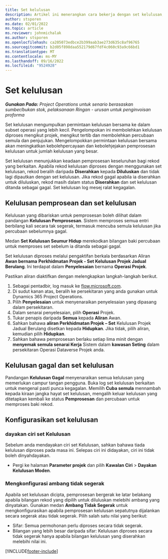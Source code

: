 ```yaml
---
title: Set kelulusan
description: Artikel ini menerangkan cara bekerja dengan set kelulusan, permintaan dan subset operasi tersebut.
author: stsporen
ms.date: 02/01/2022
ms.topic: article
ms.reviewer: johnmichalak
ms.author: stsporen
ms.openlocfilehash: ca205073edbce2b399aab3ae273d635c8af96765
ms.sourcegitcommit: b2d05f898daa552179d67fdf4c060c93a9c66bd1
ms.translationtype: MT
ms.contentlocale: ms-MY
ms.lasthandoff: 09/16/2022
ms.locfileid: "9524928"
---
```

# <a name="approval-sets"></a>Set kelulusan

_**Gunakan Pada:** Project Operations untuk senario berasaskan sumber/bukan stok, pelaksanaan Ringan - urusan untuk penginvoisan proforma_

Set kelulusan mengumpulkan permintaan kelulusan bersama ke dalam subset operasi yang lebih kecil. Pengelompokan ini membolehkan kelulusan diproses mengikut projek, mengikut tertib dan membolehkan percubaan semula dan penjujukan. Mengelompokkan permintaan kelulusan bersama akan meningkatkan kebolehpercayaan dan kebolehjejakan pemprosesan kelulusan untuk jumlah kelulusan yang besar.

Set kelulusan menunjukkan keadaan pemprosesan keseluruhan bagi rekod yang berkaitan. Apabila rekod kelulusan diproses dengan menggunakan set kelulusan, rekod beralih daripada **Diserahkan** kepada **Diluluskan** dan tidak lagi dipautkan dengan set kelulusan. Jika rekod gagal apabila ia diserahkan untuk diluluskan, rekod masih dalam status **Diserahkan** dan set kelulusan ditanda sebagai gagal. Set kelulusan log mesej ralat kegagalan.

## <a name="processing-approvals-and-approval-sets"></a>Kelulusan pemprosean dan set kelulusan
Kelulusan yang dibariskan untuk pemprosesan boleh dilihat dalam pandangan **Kelulusan Pemprosesan**. Sistem memproses semua entri berbilang kali secara tak segerak, termasuk mencuba semula kelulusan jika percubaan sebelumnya gagal.

Medan **Set Kelulusan Seumur Hidup** merekodkan bilangan baki percubaan untuk memproses set sebelum ia ditanda sebagai gagal.

Set kelulusan diproses melalui pengaktifan berkala berdasarkan Aliran **Awan bernama** **Perkhidmatan Projek - Set Kelulusan Projek Jadual Berulang**. Ini terdapat dalam **Penyelesaian** bernama **Operasi Projek**. 

Pastikan aliran diaktifkan dengan melengkapkan langkah-langkah berikut.

1. Sebagai pentadbir, log masuk ke [flow.microsoft.com](https://powerautomate.microsoft.com).
2. Di sudut kanan atas, beralih ke persekitaran yang anda gunakan untuk Dynamics 365 Project Operations.
3. Pilih **Penyelesaian** untuk menyenaraikan penyelesaian yang dipasang dalam persekitaran.
4. Dalam senarai penyelesaian, pilih **Operasi** Projek.
5. Tukar penapis daripada **Semua** kepada **Aliran** Awan.
6. Sahkan bahawa **aliran Perkhidmatan Projek – Set** Kelulusan Projek Jadual Berulang disetkan kepada **Hidupkan**. Jika tidak, pilih aliran, kemudian pilih **Hidupkan**.
7. Sahkan bahawa pemprosesan berlaku setiap lima minit dengan **menyemak semula senarai Kerja** Sistem dalam **kawasan Seting** dalam persekitaran Operasi Dataverse Projek anda.

## <a name="failed-approvals-and-approval-sets"></a>Kelulusan gagal dan set kelulusan
Pandangan **Kelulusan Gagal** menyenaraikan semua kelulusan yang memerlukan campur tangan pengguna. Buka log set kelulusan berkaitan untuk mengenal pasti punca kegagalan.
Memilih **Cuba semula** mennambah kepada kiraan jangka hayat set kelulusan, mengalih keluar kelulusan yang ditetapkan kembali ke status **Pemprosesan** dan percubaan untuk memproses baki rekod.

## <a name="configure-approval-sets"></a>Konfigurasikan set kelulusan

### <a name="enable-the-approval-sets-feature"></a>dayakan ciri set Kelulusan
Sebelum anda mendayakan ciri set Kelulusan, sahkan bahawa tiada kelulusan diproses pada masa ini. Selepas ciri ini didayakan, ciri ini tidak boleh dinyahdayakan.

- Pergi ke halaman **Parameter projek** dan pilih **Kawalan Ciri** > **Dayakan Kelulusan Moden**.

### <a name="configuring-the-asynchronous-threshold"></a>Mengkonfigurasi ambang tidak segerak 
Apabila set kelulusan dicipta, pemprosesan bergerak ke latar belakang apabila bilangan rekod yang dipilih untuk diluluskan melebihi ambang yang dinyatakan. Gunakan medan **Ambang Tidak Segerak** untuk mengkonfigurasikan apabila pemprosesan kelulusan sepatutnya dijalankan secara segerak atau tidak segerak. Pilih salah satu nilai yang berikut:

  - Sifar: Semua permohonan perlu diproses secara tidak segerak. 
  - Bilangan yang lebih besar daripada sifar: Kelulusan diproses secara tidak segerak hanya apabila bilangan kelulusan yang diserahkan melebihi nilai ini.

[!INCLUDE[footer-include](../includes/footer-banner.md)]
